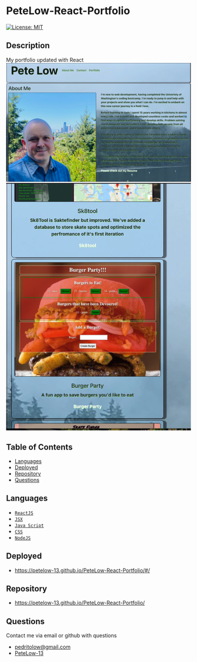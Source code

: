 # PeteLow-React-Portfolio
[![License: MIT](https://img.shields.io/badge/License-MIT-green.svg)](https://opensource.org/licenses/MIT)
## Description

My portfolio updated with React
![homepage](./src/assets/screenshot1.png)
![portfoliopage](./src/assets/screenshot2.png)


## Table of Contents
- [Languages](#languages)
- [Deployed](#deployed)
- [Repository](#repository)
- [Questions](#questions)



## Languages


- [`ReactJS`](https://reactjs.org/)
- [`JSX`](https://reactjs.org/docs/introducing-jsx.html)
- [`Java Script`](https://www.javascript.com/)
- [`CSS`](https://en.wikipedia.org/wiki/CSS)
- [`NodeJS`](https://nodejs.org/en/)
## Deployed
- https://petelow-13.github.io/PeteLow-React-Portfolio/#/

## Repository
- https://petelow-13.github.io/PeteLow-React-Portfolio/
## Questions

Contact me via email or github with questions
- pedritolow@gmail.com
- [PeteLow-13](http://github.com/PeteLow-13)